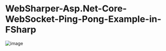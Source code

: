 # WebSharper-Asp.Net-Core-WebSocket-Ping-Pong-Example-in-FSharp

![image](https://user-images.githubusercontent.com/4289161/211770224-7c33547d-f020-4276-a45e-9d0b7e1fd692.png)
